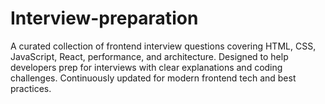 # Interview-preparation
A curated collection of frontend interview questions covering HTML, CSS, JavaScript, React, performance, and architecture. Designed to help developers prep for interviews with clear explanations and coding challenges. Continuously updated for modern frontend tech and best practices.

